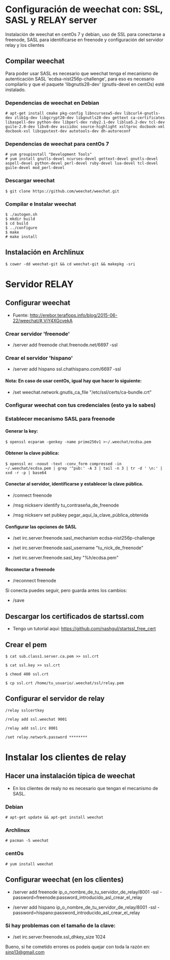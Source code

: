 # Configuración de weechat con: SSL, SASL y RELAY server

Instalación de weechat en centOs 7 y debian, uso de SSL para conectarse a freenode, SASL para identificarse en freenode y configuración del servidor relay y los clientes

## Compilar weechat

Para poder usar SASL es necesario que weechat tenga el mecanismo de autenticación SASL 'ecdsa-nist256p-challenge', para eso es necesario compilarlo y que el paquete 'libgnutls28-dev' (gnutls-devel en centOs) esté instalado.

### Dependencias de weechat en Debian

    # apt-get install cmake pkg-config libncursesw5-dev libcurl4-gnutls-dev zlib1g-dev libgcrypt20-dev libgnutls28-dev gettext ca-certificates libaspell-dev python-dev libperl-dev ruby2.1-dev liblua5.2-dev tcl-dev guile-2.0-dev libv8-dev asciidoc source-highlight xsltproc docbook-xml docbook-xsl libcpputest-dev autotools-dev dh-autoreconf

### Dependencias de weechat para centOs 7
    
    # yum groupinstall "Development Tools"
    # yum install gnutls-devel ncurses-devel gettext-devel gnutls-devel aspell-devel python-devel perl-devel ruby-devel lua-devel tcl-devel guile-devel mod_perl-devel

### Descargar weechat

    $ git clone https://github.com/weechat/weechat.git

### Compilar e Instalar weechat

    $ ./autogen.sh
    $ mkdir build
    $ cd build
    $ ../configure
    $ make
    # make install

## Instalación en Archlinux

    $ cower -dd weechat-git && cd weechat-git && makepkg -sri

# Servidor RELAY

## Configurar weechat

- Fuente: http://erebor.teraflops.info/blog/2015-06-22/weechat/#.VjY4XGcvekA

### Crear servidor 'freenode'

- /server add freenode chat.freenode.net/6697 -ssl

### Crear el servidor 'hispano'

- /server add hispano ssl.chathispano.com/6697 -ssl

#### Nota: En caso de usar centOs, igual hay que hacer lo siguiente:

- /set weechat.network.gnutls_ca_file "/etc/ssl/certs/ca-bundle.crt"

### Configurar weechat con tus credenciales (esto ya lo sabes)

### Establecer mecanismo SASL para freenode

#### Generar la key:

    $ openssl ecparam -genkey -name prime256v1 >~/.weechat/ecdsa.pem

#### Obtener la clave pública:

    $ openssl ec -noout -text -conv_form compressed -in ~/.weechat/ecdsa.pem | grep '^pub:' -A 3 | tail -n 3 | tr -d ' \n:' | xxd -r -p | base64

#### Conectar al servidor, identificarse y establecer la clave pública.

- /connect freenode

- /msg nickserv identify tu_contraseña_de_freenode

- /msg nickserv set pubkey pegar_aquí_la_clave_pública_obtenida

#### Configurar las opciones de SASL

- /set irc.server.freenode.sasl_mechanism ecdsa-nist256p-challenge

- /set irc.server.freenode.sasl_username "tu_nick_de_freenode"

- /set irc.server.freenode.sasl_key "%h/ecdsa.pem"

#### Reconectar a freenode

- /reconnect freenode

Si conecta puedes seguir, pero guarda antes los cambios:

- /save

## Descargar los certificados de startssl.com 

- Tengo un tutorial aquí: https://github.com/nashgul/startssl_free_cert

## Crear el pem

    $ cat sub.class1.server.ca.pem >> ssl.crt

    $ cat ssl.key >> ssl.crt

    $ chmod 400 ssl.crt
    
    $ cp ssl.crt /home/tu_usuario/.weechat/ssl/relay.pem

## Configurar el servidor de relay
    
    /relay sslcertkey
    
    /relay add ssl.weechat 9001
    
    /relay add ssl.irc 8001
    
    /set relay.network.password ********

# Instalar los clientes de relay

## Hacer una instalación típica de weechat

- En los clientes de realy no es necesario que tengan el mecanismo de SASL.

### Debian

    # apt-get update && apt-get install weechat

### Archlinux

    # pacman -S weechat

### centOs

    # yum install weechat

## Configurar weechat (en los clientes)

- /server add freenode ip_o_nombre_de_tu_servidor_de_relay/8001 -ssl -password=freenode:password_introducido_asl_crear_el_relay

- /server add hispano ip_o_nombre_de_tu_servidor_de_relay/8001 -ssl -password=hispano:password_introducido_asl_crear_el_relay

### Si hay problemas con el tamaño de la clave:

- /set irc.server.freenode.ssl_dhkey_size 1024

Bueno, si he cometido errores os podeis quejar con toda la razón en: sinp13@gmail.com 
